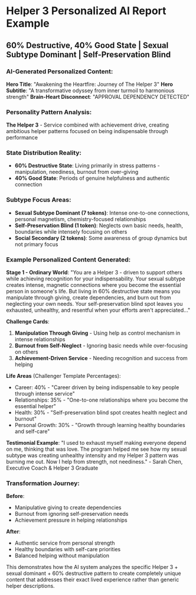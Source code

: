 # Helper 3 Personalized AI Report Example
## 60% Destructive, 40% Good State | Sexual Subtype Dominant | Self-Preservation Blind

### AI-Generated Personalized Content:

**Hero Title**: "Awakening the Heartfire: Journey of The Helper 3"
**Hero Subtitle**: "A transformative odyssey from inner turmoil to harmonious strength"
**Brain-Heart Disconnect**: "APPROVAL DEPENDENCY DETECTED"

### Personality Pattern Analysis:
**The Helper 3** - Service combined with achievement drive, creating ambitious helper patterns focused on being indispensable through performance

### State Distribution Reality:
- **60% Destructive State**: Living primarily in stress patterns - manipulation, neediness, burnout from over-giving
- **40% Good State**: Periods of genuine helpfulness and authentic connection

### Subtype Focus Areas:
- **Sexual Subtype Dominant (7 tokens)**: Intense one-to-one connections, personal magnetism, chemistry-focused relationships
- **Self-Preservation Blind (1 token)**: Neglects own basic needs, health, boundaries while intensely focusing on others
- **Social Secondary (2 tokens)**: Some awareness of group dynamics but not primary focus

### Example Personalized Content Generated:

**Stage 1 - Ordinary World**:
"You are a Helper 3 - driven to support others while achieving recognition for your indispensability. Your sexual subtype creates intense, magnetic connections where you become the essential person in someone's life. But living in 60% destructive state means you manipulate through giving, create dependencies, and burn out from neglecting your own needs. Your self-preservation blind spot leaves you exhausted, unhealthy, and resentful when your efforts aren't appreciated..."

**Challenge Cards**:
1. **Manipulation Through Giving** - Using help as control mechanism in intense relationships
2. **Burnout from Self-Neglect** - Ignoring basic needs while over-focusing on others  
3. **Achievement-Driven Service** - Needing recognition and success from helping

**Life Areas** (Challenger Template Percentages):
- Career: 40% - "Career driven by being indispensable to key people through intense service"
- Relationships: 35% - "One-to-one relationships where you become the essential helper"
- Health: 30% - "Self-preservation blind spot creates health neglect and burnout"
- Personal Growth: 30% - "Growth through learning healthy boundaries and self-care"

**Testimonial Example**:
"I used to exhaust myself making everyone depend on me, thinking that was love. The program helped me see how my sexual subtype was creating unhealthy intensity and my Helper 3 pattern was burning me out. Now I help from strength, not neediness." - Sarah Chen, Executive Coach & Helper 3 Graduate

### Transformation Journey:
**Before**: 
- Manipulative giving to create dependencies
- Burnout from ignoring self-preservation needs
- Achievement pressure in helping relationships

**After**:
- Authentic service from personal strength
- Healthy boundaries with self-care priorities  
- Balanced helping without manipulation

This demonstrates how the AI system analyzes the specific Helper 3 + sexual dominant + 60% destructive pattern to create completely unique content that addresses their exact lived experience rather than generic helper descriptions.